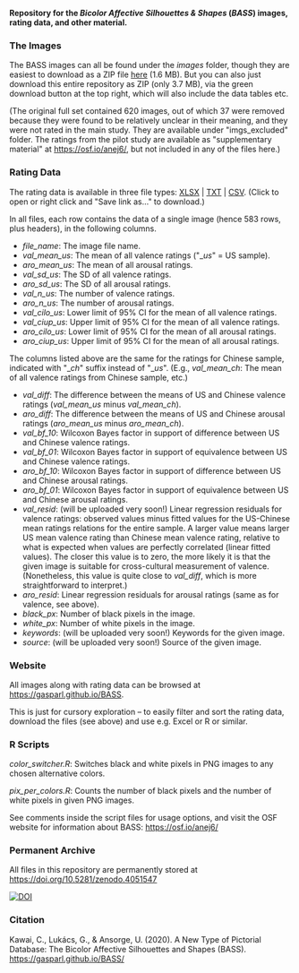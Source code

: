 **Repository for the _Bicolor Affective Silhouettes & Shapes_ (_BASS_) images, rating data, and other material.**

### The Images

The BASS images can all be found under the _images_ folder, though they are easiest to download as a ZIP file [here](https://gasparl.github.io/BASS/BASS_images.zip) (1.6 MB). But you can also just download this entire repository as ZIP (only 3.7 MB), via the green download button at the top right, which will also include the data tables etc.

(The original full set contained 620 images, out of which 37 were removed because they were found to be relatively unclear in their meaning, and they were not rated in the main study. They are available under "imgs_excluded" folder. The ratings from the pilot study are available as "supplementary material" at https://osf.io/anej6/, but not included in any of the files here.)

### Rating Data

The rating data is available in three file types: [XLSX](https://gasparl.github.io/BASS/BASS_data.xlsx) | [TXT](https://gasparl.github.io/BASS/BASS_data.txt) | [CSV](https://gasparl.github.io/BASS/BASS_data.csv). (Click to open or right click and "Save link as..." to download.)

In all files, each row contains the data of a single image (hence 583 rows, plus headers), in the following columns.

- _file_name_: The image file name.
- _val_mean_us_: The mean of all valence ratings ("__us_" = US sample).
- _aro_mean_us_: The mean of all arousal ratings.
- _val_sd_us_: The SD of all valence ratings.
- _aro_sd_us_: The SD of all arousal ratings.
- _val_n_us_: The number of valence ratings.
- _aro_n_us_: The number of arousal ratings.
- _val_cilo_us_: Lower limit of 95% CI for the mean of all valence ratings.
- _val_ciup_us_: Upper limit of 95% CI for the mean of all valence ratings.
- _aro_cilo_us_: Lower limit of 95% CI for the mean of all arousal ratings.
- _aro_ciup_us_: Upper limit of 95% CI for the mean of all arousal ratings.

The columns listed above are the same for the ratings for Chinese sample, indicated with "__ch_" suffix instead of "__us_". (E.g., _val_mean_ch_:  The mean of all valence ratings from Chinese sample, etc.)

- _val_diff_: The difference between the means of US and Chinese valence ratings (_val_mean_us_ minus _val_mean_ch_).
- _aro_diff_: The difference between the means of US and Chinese arousal ratings (_aro_mean_us_ minus _aro_mean_ch_).
- _val_bf_10_: Wilcoxon Bayes factor in support of difference between US and Chinese valence ratings.
- _val_bf_01_: Wilcoxon Bayes factor in support of equivalence between US and Chinese valence ratings.
- _aro_bf_10_: Wilcoxon Bayes factor in support of difference between US and Chinese arousal ratings.
- _aro_bf_01_: Wilcoxon Bayes factor in support of equivalence between US and Chinese arousal ratings.
- _val_resid_: (will be uploaded very soon!) Linear regression residuals for valence ratings: observed values minus fitted values for the US-Chinese mean ratings relations for the entire sample. A larger value means larger US mean valence rating than Chinese mean valence rating, relative to what is expected when values are perfectly correlated (linear fitted values). The closer this value is to zero, the more likely it is that the given image is suitable for cross-cultural measurement of valence. (Nonetheless, this value is quite close to _val_diff_, which is more straightforward to interpret.)
- _aro_resid_: Linear regression residuals for arousal ratings (same as for valence, see above).
- _black_px_: Number of black pixels in the image.
- _white_px_: Number of white pixels in the image.
- _keywords_: (will be uploaded very soon!) Keywords for the given image.
- _source_: (will be uploaded very soon!) Source of the given image.

### Website

All images along with rating data can be browsed at https://gasparl.github.io/BASS.

This is just for cursory exploration – to easily filter and sort the rating data, download the files (see above) and use e.g. Excel or R or similar.

### R Scripts

*color_switcher.R*: Switches black and white pixels in PNG images to any chosen alternative colors. 

*pix_per_colors.R*: Counts the number of black pixels and the number of white pixels in given PNG images. 

See comments inside the script files for usage options, and visit the OSF website for information about BASS: https://osf.io/anej6/


### Permanent Archive

All files in this repository are permanently stored at https://doi.org/10.5281/zenodo.4051547

[![DOI](https://zenodo.org/badge/234654207.svg)](https://zenodo.org/badge/latestdoi/234654207)

### Citation

Kawai, C., Lukács, G., & Ansorge, U. (2020). A New Type of Pictorial Database: The Bicolor Affective Silhouettes and Shapes (BASS). https://gasparl.github.io/BASS/